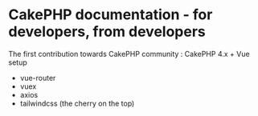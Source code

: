 # CakePHP documentation - for developers, from developers

The first contribution towards CakePHP community : CakePHP 4.x + Vue setup
 - vue-router
 - vuex
 - axios
 - tailwindcss (the cherry on the top)



